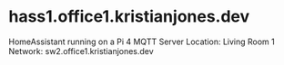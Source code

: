 # hass1.office1.kristianjones.dev

HomeAssistant running on a Pi 4
MQTT Server
Location: Living Room 1
Network: sw2.office1.kristianjones.dev